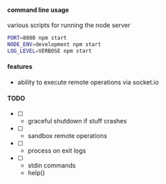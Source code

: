 
#### command line usage

various scripts for running the node server

```bash
PORT=8080 npm start
NODE_ENV=development npm start  
LOG_LEVEL=VERBOSE npm start     
```


#### features

- ability to execute remote operations via socket.io


#### TODO

- [ ] - graceful shutdown if stuff crashes
- [ ] - sandbox remote operations
- [ ] - process on exit logs
- [ ] - stdin commands
  - help()